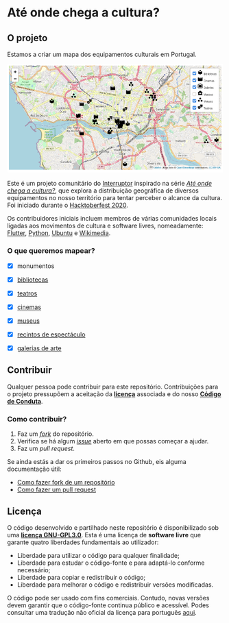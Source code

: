 # Até onde chega a cultura?

## O projeto

Estamos a criar um mapa dos equipamentos culturais em Portugal.

![mapa-exemplo](./assets/screenshots/screenshot-1.png)

Este é um projeto comunitário do [Interruptor](https://interruptor.pt/) inspirado na série *[Até onde chega a cultura?](https://interruptor.pt/podcasts/interruptor)*, que explora a distribuição geográfica de diversos equipamentos no nosso território para tentar perceber o alcance da cultura. Foi iniciado durante o [Hacktoberfest 2020](https://interruptor.pt/artigos/interruptor-x-hacktoberfest).

Os contribuidores iniciais incluem membros de várias comunidades locais ligadas aos movimentos de cultura e software livres, nomeadamente: [Flutter](https://github.com/FlutterPortugal), [Python](https://python.pt/), [Ubuntu](https://ubuntu-pt.org/) e [Wikimedia](https://pt.wikimedia.org/wiki/Wikimedia_Portugal).


### O que queremos mapear?

- [x] monumentos
- [x] [bibliotecas](https://interruptorpt.github.io/ate-onde-chega-cultura/bibliotecas)
- [x] [teatros](https://interruptorpt.github.io/ate-onde-chega-cultura/teatros)
- [x] [cinemas](https://interruptorpt.github.io/ate-onde-chega-cultura/cinemas)
- [x] [museus](https://interruptorpt.github.io/ate-onde-chega-cultura/museus)
- [x] [recintos de espectáculo](https://interruptorpt.github.io/ate-onde-chega-cultura/recintos)
- [x] [galerias de arte](https://interruptorpt.github.io/ate-onde-chega-cultura/galerias)


## Contribuir

Qualquer pessoa pode contribuir para este repositório. Contribuições para o projeto pressupõem a aceitação da **[licença](LICENSE)** associada e do nosso **[Código de Conduta](code_of_conduct.md)**.

### Como contribuir?

1. Faz um *[fork](https://github.com/InterruptorPt/ate-onde-chega-cultura/fork)* do repositório.
2. Verifica se há algum *[issue](https://github.com/InterruptorPt/ate-onde-chega-cultura/issues)* aberto em que possas começar a ajudar.
3. Faz um *pull request*.

Se ainda estás a dar os primeiros passos no Github, eis alguma documentação útil:

- [Como fazer fork de um repositório](https://docs.github.com/en/free-pro-team@latest/github/getting-started-with-github/fork-a-repo)
- [Como fazer um pull request](https://docs.github.com/pt/free-pro-team@latest/github/collaborating-with-issues-and-pull-requests/creating-a-pull-request)

## Licença

O código desenvolvido e partilhado neste repositório é disponibilizado sob uma **[licença GNU-GPL3.0](LICENSE)**. Esta é uma licença de **software livre** que garante quatro liberdades fundamentais ao utilizador:

- Liberdade para utilizar o código para qualquer finalidade;
- Liberdade para estudar o código-fonte e para adaptá-lo conforme necessário;
- Liberdade para copiar e redistribuir o código;
- Liberdade para melhorar o código e redistribuir versões modificadas.

O código pode ser usado com fins comerciais. Contudo, novas versões devem garantir que o código-fonte continua público e acessível.
Podes consultar uma tradução não oficial da licença para português [aqui](http://licencas.softwarelivre.org/gpl-3.0.pt-br.html).
